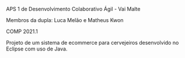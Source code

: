 APS 1 de Desenvolvimento Colaborativo Ágil - Vai Malte

Membros da dupla: Luca Melão e Matheus Kwon

COMP 2021.1

Projeto de um sistema de ecommerce para cervejeiros desenvolvido no Eclipse com uso de Java. 